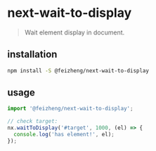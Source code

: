 # next-wait-to-display
> Wait element display in document.

## installation
```bash
npm install -S @feizheng/next-wait-to-display
```

## usage
```js
import '@feizheng/next-wait-to-display';

// check target:
nx.waitToDisplay('#target', 1000, (el) => {
  console.log('has element!', el);
});
```
